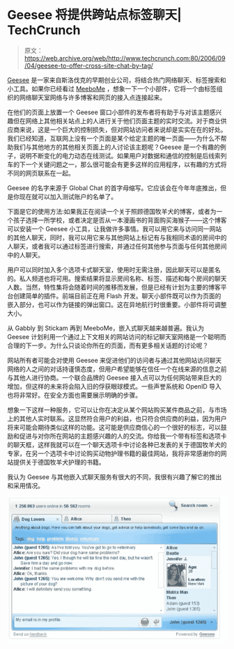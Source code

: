 # Geesee 将提供跨站点标签聊天| TechCrunch

> 原文：<https://web.archive.org/web/http://www.techcrunch.com:80/2006/09/04/geesee-to-offer-cross-site-chat-by-tag/>

 [](https://web.archive.org/web/20180208013109/http://www.geesee.com/) [Geesee](https://web.archive.org/web/20180208013109/http://www.geesee.com/) 是一家来自斯洛伐克的早期创业公司，将结合热门网络聊天、标签搜索和小工具。如果你已经看过 [MeeboMe](https://web.archive.org/web/20180208013109/http://www.techcrunch.com/2006/08/02/meebo-launches-meebome/) ，想象一下一个小部件，它将一个由标签组织的网络聊天室网络与许多博客和网页的接入点连接起来。

在他们的页面上放置一个 Geesee 窗口小部件的发布者将有助于与对该主题感兴趣但在网络上其他相关站点上的人进行关于他们页面主题的实时交流。对于商业供应商来说，这是一个巨大的控制损失，但对网站访问者来说却是实实在在的好处。我们已经知道，互联网上没有一个页面是某个给定主题的唯一页面——为什么不帮助我们与其他地方的其他相关页面上的人讨论该主题呢？Geesee 是一个有趣的例子，说明不断变化的电力动态在线测试。如果用户对数据和通信的控制是后线索列车的下一个关键问题之一，那么很可能会有更多这样的应用程序，以有趣的方式将不同的网页联系在一起。

Geesee 的名字来源于 Global Chat 的首字母缩写。它应该会在今年年底推出，但是你现在就可以加入测试账户的名单了。

下面是它的使用方法:如果我正在阅读一个关于照顾德国牧羊犬的博客，或者为一个孩子选择一所学校，或者决定是否从一本漫画书的背面购买海猴子——这个博客可以安装一个 Geesee 小工具，让我做许多事情。我可以用它来与访问同一网站的其他人聊天，同时，我可以用它来与其他网站上标记有与我相同术语的房间中的人聊天，或者我可以通过标签进行搜索，并通过任何其他参与页面与任何其他房间中的人聊天。

用户可以同时加入多个选项卡式聊天室，使用时无需注册，因此聊天可以是匿名的。私人频道也将可用。搜索结果将显示房间名称、标签、描述和每个房间的聊天人数。当然，特性集将会随着时间的推移而发展，但是已经有计划为主要的博客平台创建简单的插件。前端目前正在用 Flash 开发。聊天小部件既可以作为页面的嵌入部分，也可以作为链接的弹出窗口。这在异地航行时很重要。小部件将可调整大小。

从 Gabbly 到 Stickam 再到 MeeboMe，嵌入式聊天越来越普遍。我认为 Geesee 计划利用一个通过上下文相关的网站访问的标记聊天室网络是一个聪明而合理的下一步。为什么只谈论你所在的页面，而有更多相关话题的讨论呢？

网站所有者可能会对使用 Geesee 来促进他们的访问者与通过其他网站访问聊天网络的人之间的对话持谨慎态度，但用户希望能够在信任一个在线来源的信息之前与其他人进行协商。一个联合品牌的 Geesee 接入点可以为任何网站带来巨大的增加，但这样的未来将会陷入旧的俘获眼球模式。一些声誉系统和 OpenID 导入也将非常好。在安全方面也需要展示明确的步骤。

想象一下这样一种服务，它可以让你在决定从某个网站购买某件商品之前，与市场上的其他人实时联系。这显然符合用户的利益，也只符合供应商的利益，因为用户将来可能会期待类似这样的功能。这可能是供应商信心的一个很好的标志，可以鼓励和促进与对你所在网站的主题感兴趣的人的交流。你给我一个带有标签和选项卡的聊天框，这样我就可以在一个聊天选项卡中讨论各种已发表的关于德国牧羊犬的专家，在另一个选项卡中讨论购买动物护理书籍的最佳网站，我将非常感谢你的网站提供关于德国牧羊犬护理的书籍。

我认为 Geesee 与其他嵌入式聊天服务有很大的不同，我很有兴趣了解它的推出和采用情况。

![](img/5864a49a08c12ceb961ef33a1b55b696.png)